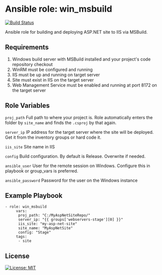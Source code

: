 Ansible role: win_msbuild
=========
[![Build Status](https://travis-ci.org/gmarokov/ansible-role-win-msbuild.svg?branch=master)](https://travis-ci.org/gmarokov/ansible-role-win-msbuild)

Ansible role for building and deploying ASP.NET site to IIS via MSBuild.

Requirements
------------
1. Windows build server with MSBuild installed and your project's code repository checkout
2. WinRM must be configured and running 
3. IIS must be up and running on target server
4. Site must exist in IIS on the target server
5. Web Management Service must be enabled and running at port 8172 on the target server

Role Variables
--------------

`proj_path`
Full path to where your project is. Role automatically enters the folder by `site_name` and finds the `.csproj` by that again. 

`server_ip`
IP address for the target server where the site will be deployed. Get it from the inventory groups or hard code it. 

`iis_site`
Site name in IIS

`config`
Build configuration. By default is Release. Overwrite if needed.

`ansible_user` 
User for the remote session on Windows. Configure this in playbook or group_vars is preferred.

`ansible_password`
Password for the user on the Windows instance

Example Playbook
----------------

```
- role: win_msbuild
     vars: 
      proj_path: "C:/MyAspNetSiteRepo/"
      server_ip: "{{ groups['webservers-stage'][0] }}"
      iis_site: "my-asp-net-site"
      site_name: "MyAspNetSite"
      config: "Stage"
     tags: 
      - site
```

License
-------

[![License: MIT](https://img.shields.io/badge/License-MIT-yellow.svg)](https://opensource.org/licenses/MIT)

